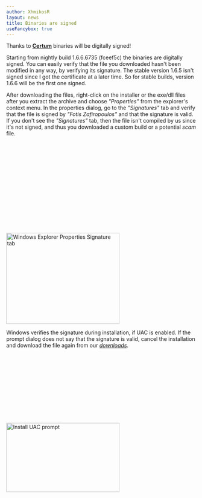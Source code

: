 ```yaml
---
author: XhmikosR
layout: news
title: Binaries are signed
useFancybox: true
---
```


Thanks to **[Certum](http://www.certum.eu/certum/cert,eindex_en.xml)** binaries will be digitally signed!

<!--more-->

Starting from nightly build 1.6.6.6735 (fceef5c) the binaries are digitally
signed. You can easily verify that the file you downloaded hasn't been modified
in any way, by verifying its signature. The stable version 1.6.5 isn't signed
since I got the certificate at a later time. So for stable builds, version
1.6.6 will be the first one signed.

After downloading the files, right-click on the installer or the exe/dll files
after you extract the archive and choose *"Properties"* from the explorer's
context menu. In the properties dialog, go to the *"Signatures"* tab and verify
that the file is signed by <!--googleoff: all-->*"Fotis Zafiropoulos"*<!--googleon: all-->
and that the signature is valid. If you don't see the *"Signatures"* tab,
then the file isn't compiled by us since it's not signed, and thus you downloaded
a custom build or a potential *scam* file.

<div class="row">
    <div class="col-xs-12 col-sm-4 text-center">
        <a class="thumbnail" data-fancybox-group="gallery" href="/assets/img/news/properties-signature.png" title="Windows Explorer Properties Signature tab">
            <img class="defer" src="data:image/gif;base64,R0lGODlhAQABAAAAACH5BAEKAAEALAAAAAABAAEAAAICTAEAOw==" data-src="/assets/img/news/properties-signature-thumb.png" width="300" height="241" alt="Windows Explorer Properties Signature tab">
            <noscript><img src="/assets/img/news/properties-signature-thumb.png" width="300" height="241" alt="Windows Explorer Properties Signature tab"></noscript>
        </a>
    </div>
</div>

Windows verifies the signature during installation, if UAC is enabled.
If the prompt dialog does not say that the signature is valid, cancel the
installation and download the file again from our [*downloads*](/downloads/).

<div class="row">
    <div class="col-xs-12 col-sm-4 text-center">
        <a class="thumbnail" data-fancybox-group="gallery" href="/assets/img/news/install-uac.png" title="Install UAC prompt">
            <img class="defer" src="data:image/gif;base64,R0lGODlhAQABAAAAACH5BAEKAAEALAAAAAABAAEAAAICTAEAOw==" data-src="/assets/img/news/install-uac-thumb.png" width="300" height="183" alt="Install UAC prompt">
            <noscript><img src="/assets/img/news/install-uac-thumb.png" width="300" height="183" alt="Install UAC prompt"></noscript>
        </a>
    </div>
</div>
